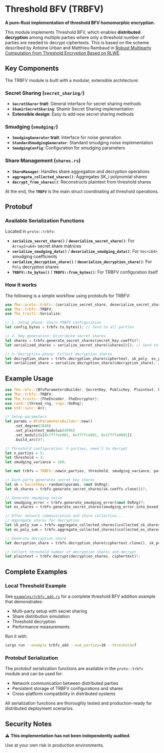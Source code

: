 # Threshold BFV (TRBFV)

**A pure-Rust implementation of threshold BFV homomorphic encryption.**

This module implements Threshold BFV, which enables **distributed decryption** among multiple parties where only a threshold number of parties are needed to decrypt ciphertexts. This is based on the scheme described by Antoine Urban and Matthieu Rambaud in [Robust Multiparty Computation from Threshold Encryption Based on RLWE](https://eprint.iacr.org/2024/1285.pdf).

## Key Components

The TRBFV module is built with a modular, extensible architecture:

### Secret Sharing (`secret_sharing/`)
- **`SecretSharer` trait**: General interface for secret sharing methods
- **`ShamirSecretSharing`**: Shamir Secret Sharing implementation
- **Extensible design**: Easy to add new secret sharing methods

### Smudging (`smudging/`)
- **`SmudgingGenerator` trait**: Interface for noise generation
- **`StandardSmudgingGenerator`**: Standard smudging noise implementation
- **`SmudgingConfig`**: Configuration for smudging parameters

### Share Management (`shares.rs`)
- **`ShareManager`**: Handles share aggregation and decryption operations
- **`aggregate_collected_shares()`**: Aggregates SK_i polynomial shares
- **`decrypt_from_shares()`**: Reconstructs plaintext from threshold shares

At the end, the **`TRBFV`** is the main struct coordinating all threshold operations.

## Protobuf

### Available Serialization Functions

Located in `proto::trbfv`:

- **`serialize_secret_share()`** / **`deserialize_secret_share()`**: For `Array2<u64>` secret share matrices
- **`serialize_smudging_data()`** / **`deserialize_smudging_data()`**: For `Vec<i64>` smudging coefficients  
- **`serialize_decryption_share()`** / **`deserialize_decryption_share()`**: For `Poly` decryption shares
- **`TRBFV::to_bytes()`** / **`TRBFV::from_bytes()`**: For TRBFV configuration itself

### How it works

The following is a simple workflow using protobufs for TRBFV:

```rust
use fhe::proto::trbfv::{serialize_secret_share, deserialize_secret_share};
use fhe::trbfv::TRBFV;
use fhe_traits::Serialize;

// 1. Setup phase: Share TRBFV configuration
let config_bytes = trbfv.to_bytes(); // Send to all parties

// 2. Key generation: Distribute secret shares
let shares = trbfv.generate_secret_shares(secret_key.coeffs)?;
let serialized_shares = serialize_secret_share(&shares[0]); // Send to party

// 3. Decryption phase: Collect decryption shares
let decryption_share = trbfv.decryption_share(ciphertext, sk_poly, es_poly)?;
let serialized_share = serialize_decryption_share(&decryption_share); // Send to dealer
```

## Example Usage

```rust
use fhe::bfv::{BfvParametersBuilder, SecretKey, PublicKey, Plaintext, Encoding};
use fhe::trbfv::TRBFV;
use fhe_traits::{FheEncoder, FheEncrypter};
use rand::{thread_rng, rngs::OsRng};
use std::sync::Arc;

// Setup parameters
let params = BfvParametersBuilder::new()
    .set_degree(2048)
    .set_plaintext_modulus(4096)
    .set_moduli(&[0xffffee001, 0xffffc4001, 0x1ffffe0001])
    .build_arc()?;

// Threshold configuration: 5 parties, need 3 to decrypt
let n_parties = 5;
let threshold = 3;
let smudging_variance = 160;

let mut trbfv = TRBFV::new(n_parties, threshold, smudging_variance, params.clone())?;

// Each party generates secret key shares
let sk = SecretKey::random(&params, &mut OsRng);
let sk_shares = trbfv.generate_secret_shares(sk.coeffs.clone())?;

// Generate smudging noise
let smudging_error = trbfv.generate_smudging_error(&mut OsRng)?;
let es_shares = trbfv.generate_secret_shares(smudging_error.into_boxed_slice())?;

// After network communication and share collection...
// Aggregate shares for decryption
let sk_poly_sum = trbfv.aggregate_collected_shares(&collected_sk_shares)?;
let es_poly_sum = trbfv.aggregate_collected_shares(&collected_es_shares)?;

// Generate decryption share
let decryption_share = trbfv.decryption_share(ciphertext.clone(), sk_poly_sum, es_poly_sum)?;

// Collect threshold number of decryption shares and decrypt
let plaintext = trbfv.decrypt(decryption_shares, ciphertext)?;
```

## Complete Examples

### Local Threshold Example
See [`examples/trbfv_add.rs`](../../examples/trbfv_add.rs) for a complete threshold BFV addition example that demonstrates:
- Multi-party setup with secret sharing
- Share distribution simulation
- Threshold decryption
- Performance measurements

Run it with:
```bash
cargo run --example trbfv_add --num_parties=10 --threshold=7
```

### Protobuf Serialization

The protobuf serialization functions are available in the `proto::trbfv` module and can be used for:
- Network communication between distributed parties
- Persistent storage of TRBFV configurations and shares
- Cross-platform compatibility in distributed systems

All serialization functions are thoroughly tested and production-ready for distributed deployment scenarios.

## Security Notes

⚠️ **This implementation has not been independently audited.** 

Use at your own risk in production environments.
